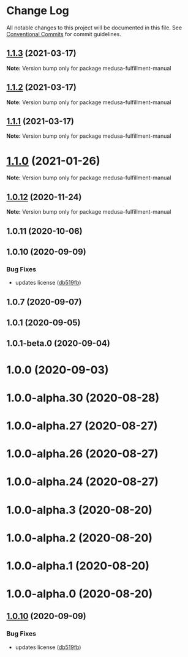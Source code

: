# Change Log

All notable changes to this project will be documented in this file.
See [Conventional Commits](https://conventionalcommits.org) for commit guidelines.

## [1.1.3](https://github.com/medusajs/medusa/compare/medusa-fulfillment-manual@1.1.2...medusa-fulfillment-manual@1.1.3) (2021-03-17)

**Note:** Version bump only for package medusa-fulfillment-manual





## [1.1.2](https://github.com/medusajs/medusa/compare/medusa-fulfillment-manual@1.1.0...medusa-fulfillment-manual@1.1.2) (2021-03-17)

**Note:** Version bump only for package medusa-fulfillment-manual





## [1.1.1](https://github.com/medusajs/medusa/compare/medusa-fulfillment-manual@1.1.0...medusa-fulfillment-manual@1.1.1) (2021-03-17)

**Note:** Version bump only for package medusa-fulfillment-manual





# [1.1.0](https://github.com/medusajs/medusa/compare/medusa-fulfillment-manual@1.0.12...medusa-fulfillment-manual@1.1.0) (2021-01-26)

**Note:** Version bump only for package medusa-fulfillment-manual





## [1.0.12](https://github.com/medusajs/medusa/compare/medusa-fulfillment-manual@1.0.11...medusa-fulfillment-manual@1.0.12) (2020-11-24)

**Note:** Version bump only for package medusa-fulfillment-manual





## 1.0.11 (2020-10-06)



## 1.0.10 (2020-09-09)


### Bug Fixes

* updates license ([db519fb](https://github.com/medusajs/medusa/commit/db519fbaa6f8ad02c19cbecba5d4f28ba1ee81aa))



## 1.0.7 (2020-09-07)



## 1.0.1 (2020-09-05)



## 1.0.1-beta.0 (2020-09-04)



# 1.0.0 (2020-09-03)



# 1.0.0-alpha.30 (2020-08-28)



# 1.0.0-alpha.27 (2020-08-27)



# 1.0.0-alpha.26 (2020-08-27)



# 1.0.0-alpha.24 (2020-08-27)



# 1.0.0-alpha.3 (2020-08-20)



# 1.0.0-alpha.2 (2020-08-20)



# 1.0.0-alpha.1 (2020-08-20)



# 1.0.0-alpha.0 (2020-08-20)





## [1.0.10](https://github.com/medusajs/medusa/compare/v1.0.9...v1.0.10) (2020-09-09)


### Bug Fixes

* updates license ([db519fb](https://github.com/medusajs/medusa/commit/db519fbaa6f8ad02c19cbecba5d4f28ba1ee81aa))
